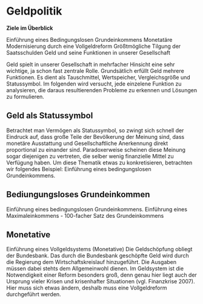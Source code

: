 # Geldpolitik

__Ziele im Überblick__

Einführung eines Bedingungslosen Grundeinkommens Monetatäre Modernisierung durch eine Vollgeldreform Größtmögliche Tilgung der Saatsschulden Geld und seine Funktionen in unserer Gesellschaft 

Geld spielt in unserer Gesellschaft in mehrfacher Hinsicht eine sehr wichtige, ja schon fast zentrale Rolle. Grundsätlich erfüllt Geld mehrere Funktionen. Es dient als Tauschmittel, Wertspeicher, Vergleichsgröße und Statussymbol. Im folgenden wird versucht, jede einzelene Funktion zu analysieren, die daraus resultierenden Probleme zu erkennen und Lösungen zu formulieren. 

## Geld als Statussymbol

Betrachtet man Vermögen als Statussymbol, so zwingt sich schnell der Eindruck auf, dass große Teile der Bevölkerung der Meinung sind, dass monetäre Ausstattung und Gesellschaftliche Anerkennung direkt proportional zu einander sind. Paradoxerweise scheinen diese Meinung sogar diejenigen zu vertreten, die selber wenig finanzielle Mittel zu Verfügung haben. Um diese Thematik etwas zu konkretisieren, betrachten wir folgendes Beispiel: 
Einführung eines bedingungslosen Grundeinkommens. 

## Bediungungsloses Grundeinkommen

Einführung eines bedingungslosen Grundeinkommens. 
Einführung eines Maximaleinkommens - 100-facher Satz des Grundeinkommens 

## Monetative

Einführung eines Vollgeldsystems (Monetative) Die Geldschöpfung obliegt der Bundesbank. Das durch die Bundesbank geschöpfte Geld wird durch die Regierung dem Wirtschaftskreislauf hinzugeführt. Die Ausgaben müssen dabei stehts dem Allgemeinwohl dienen. Im Geldsystem ist die Notwendigkeit einer Reform besonders groß, denn genau hier liegt auch der Ursprung vieler Krisen und krisenhafter Situationen (vgl. Finanzkrise 2007). Hier muss sich etwas ändern, deshalb muss eine Vollgeldreform durchgeführt werden.
